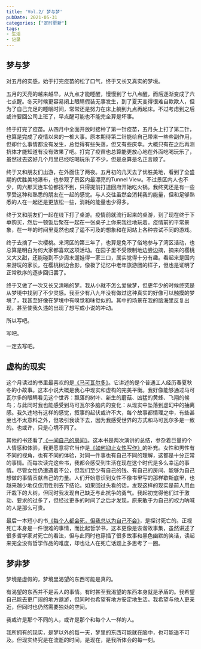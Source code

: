 ```yaml
---
title: 'Vol.2/ 梦与梦'
pubDate: 2021-05-31
categories: ["定时更新"]
tags:
- 生活
- 记录
---
```


## 梦与梦

对五月的实感，始于打完疫苗的松了口气，终于又长又真实的梦境。

五月的天亮的越来越早，从九点才能睡醒，慢慢到了七八点醒，而后逐渐变成了六七点醒。冬天时候更容易闭上眼睛假装无事发生，到了夏天变得很难自欺欺人，但为了自己充足的睡眠时间，常常还是努力在床上躺到九点再起床。不过考虑到之后或许要回公司上班了，早点醒可能也不能完全算是坏事。

终于打完了疫苗。从四月中全面开放时接种了第一针疫苗，五月头上打了第二针，也算是完成了疫情以来的一桩大事。原本期待第二针能给自己带来一些些副作用，但却什么事情都没有发生，总觉得有些失落，但又有些庆幸。大概只有在之后再测抗体才能知道有没有效果了吧。打完了疫苗也总算能更放心地在外面吃喝玩乐了，虽然过去这好几个月里已经吃喝玩乐了不少，但是总算是名正言顺了。


终于又和朋友们出游，在外面住了两夜。五月初的几天去了优胜美地，看到了全盛期的优胜美地瀑布，也参观了景区内最漂亮的Tunnel View。不过景区内人也不少，周六那天连车位都找不到，只得提前打道回府开始吃火锅。我终究还是有一些享受这种和熟悉的朋友在一起的感觉。与人交往虽然会消耗我的能量，但和足够熟悉的人在一起还是更放松一些，消耗的能量也少得多。

终于又和朋友们一起在线下打了桌游。疫情前就流行起来的桌游，到了现在终于下单购买，然后一顿饭后聚在一起在一张桌子上你来我往地玩着。疫情前的平常景象，在一年的时间里竟然也成了遥不可及的想象和在网站上各种尝试不同的游戏。

终于去摘了一次樱桃。来湾区的第三年了，也算是免不了俗地参与了湾区活动，也总算是明白为何大家都喜欢这项活动。在园子里不受限制地边尝边摘，摘来的樱桃又大又甜，还能碰到不少周末遛娃得一家三口，属实觉得十分有趣。看起来是国内来游玩的家长，在樱桃树边合影，像极了记忆中老年旅游团的样子，但也是证明了正常秩序的逐步回归罢了。

终于又做了一次又长又清晰的梦。我从小就不怎么爱做梦，但更年少的时候终究是从梦境中找到了不少灵感。我至少有八九年没有做过这种真实的好像可以触摸的梦境了，我甚至好像在梦境中有嗅觉和味觉似的。其中的场景在我的脑海里反复出现，甚至使我久违的出现了想写成小说的冲动。

所以写吧。

写吧。

一定去写吧。



## 虚构的现实

这个月读过的书里最喜欢的是[《马可瓦尔多》](https://book.douban.com/subject/34799583/)。它讲述的是个普通工人经历春夏秋冬的小故事。这本小说大概是我心中现实和虚构的完美平衡。我好像能够通过马可瓦尔多的眼睛看见这个世界：飘落的树叶、新生的蘑菇、凶猛的黄蜂、飞翔的候鸟；与此同时我也能感受到马可瓦尔多脑内的变化：从现实中坠落到虚幻中的抽离感。我久违地有这样的感觉，叙事的起伏或许不大，每个故事都情理之中，有些甚至也不太意料之外，但吸引我读下去，因为我感受世界的方式和马可瓦尔多是一致的。也或许，只是心境不同了。

其他的书还看了[《一间自己的房间》](https://book.douban.com/subject/25844144/)。这本书是两次演讲的总结，参杂着巨量的个人情感和体验，我更愿意将它当作是[《如何抑止女性写作》](https://book.douban.com/subject/35229199/)的补充。女性和男性有不同的视角，也有不同的体验，对同一件事也有自己不同的理解，这都是十分正常的事情。而每次读完这些书，我都会感受到生活在现在这个时代是多么幸运的事情。尽管女性仍遭遇着不公，但我们至少有自己的钱、有自己的房间、能够为自己想做的事情贡献自己的力量。人们开始意识到女性不像书里写的那样歇斯底里，也越来越少地仅仅用性别去下结论。如果回过头看的话，发现这样的现实是前人用血汗栽下的大树，但同时我发现自己缺乏与此抗争的勇气。我起初觉得他们过于激动、要求的过多了，但经过更多的时间了之后才发现，原来敢于为自己的权力呐喊的人是那么可贵。

最后一本短小的书[《每个人都会死，但我总以为自己不会》](https://book.douban.com/subject/25718139/)，是探讨死亡的。正视死亡本身是一件很难的事情，而比起哲学书，这本更像是诙谐故事集，虽然讲述了很多哲学家对死亡的看法，但与此同时也穿插了很多故事和黑色幽默的笑话，读起来完全没有哲学作品的难度，却也让人在死亡话题上多思考了一圈。

## 梦非梦

梦境是虚假的，梦境里渴望的东西可能是真的。

有渴望的东西并不是丢人的事情。有时甚至我渴望的东西本身就是矛盾的。我希望自己能去更广阔的地方遨游，但同时也希望有地方安定地生活。我希望与他人更亲近，但同时也仍然需要独处的空间。

我或许是那个不同的人，或许是那个和每个人一样的人。

我所拥有的现实，是梦以外的每一天，梦里的东西可能就在脑中，也可能遥不可及。但现实终究是在流逝的时间，是现在，是我所体会的每一刻。